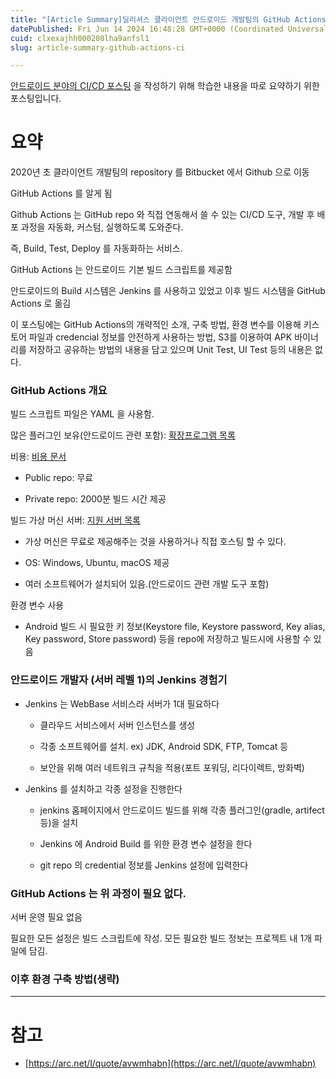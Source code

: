 ```yaml
---
title: "[Article Summary]딜리셔스 클라이언트 안드로이드 개발팀의 GitHub Actions로 CI 구축하기"
datePublished: Fri Jun 14 2024 16:48:28 GMT+0000 (Coordinated Universal Time)
cuid: clxexajhh000208lha9anfsl1
slug: article-summary-github-actions-ci

---
```


[안드로이드 분야의 CI/CD 포스팅](https://hashnode.com/preview/666bb7b91328932b05ad0178) 을 작성하기 위해 학습한 내용을 따로 요약하기 위한 포스팅입니다.

# 요약

2020년 초 클라이언트 개발팀의 repository 를 Bitbucket 에서 Github 으로 이동

GitHub Actions 를 알게 됨

Github Actions 는 GitHub repo 와 직접 연동해서 쓸 수 있는 CI/CD 도구, 개발 후 배포 과정을 자동화, 커스텀, 실행하도록 도와준다.

즉, Build, Test, Deploy 를 자동화하는 서비스.

GitHub Actions 는 안드로이드 기본 빌드 스크립트를 제공함

안드로이드의 Build 시스템은 Jenkins 를 사용하고 있었고 이후 빌드 시스템을 GitHub Actions 로 옮김

이 포스팅에는 GitHub Actions의 개략적인 소개, 구축 방법, 환경 변수를 이용해 키스토어 파일과 credencial 정보를 안전하게 사용하는 방법, S3를 이용하여 APK 바이너리를 저장하고 공유하는 방법의 내용을 담고 있으며 Unit Test, UI Test 등의 내용은 없다.

### GitHub Actions 개요

빌드 스크립트 파일은 YAML 을 사용함.

많은 플러그인 보유(안드로이드 관련 포함): [확장프로그램 목록](https://github.com/marketplace?type=actions)

비용: [비용 문서](https://docs.github.com/en/billing/managing-billing-for-github-actions/about-billing-for-github-actions)

* Public repo: 무료
    
* Private repo: 2000분 빌드 시간 제공
    

빌드 가상 머신 서버: [지원 서버 목록](https://github.com/actions/runner-images)

* 가상 머신은 무료로 제공해주는 것을 사용하거나 직접 호스팅 할 수 있다.
    
* OS: Windows, Ubuntu, macOS 제공
    
* 여러 소프트웨어가 설치되어 있음.(안드로이드 관련 개발 도구 포함)
    

환경 변수 사용

* Android 빌드 시 필요한 키 정보(Keystore file, Keystore password, Key alias, Key password, Store password) 등을 repo에 저장하고 빌드시에 사용할 수 있음
    

### 안드로이드 개발자 (서버 레벨 1)의 Jenkins 경험기

* Jenkins 는 WebBase 서비스라 서버가 1대 필요하다
    
    * 클라우드 서비스에서 서버 인스턴스를 생성
        
    * 각종 소프트웨어를 설치. ex) JDK, Android SDK, FTP, Tomcat 등
        
    * 보안을 위해 여러 네트워크 규칙을 적용(포트 포워딩, 리다이렉트, 방화벽)
        
* Jenkins 를 설치하고 각종 설정을 진행한다
    
    * jenkins 홈페이지에서 안드로이드 빌드를 위해 각종 플러그인(gradle, artifect 등)을 설치
        
    * Jenkins 에 Android Build 를 위한 환경 변수 설정을 한다
        
    * git repo 의 credential 정보를 Jenkins 설정에 입력한다
        

### GitHub Actions 는 위 과정이 필요 없다.

서버 운영 필요 없음

필요한 모든 설정은 빌드 스크립트에 작성. 모든 필요한 빌드 정보는 프로젝트 내 1개 파일에 담김.

### 이후 환경 구축 방법(생략)

---

# 참고

* [https://arc.net/l/quote/avwmhabn](https://arc.net/l/quote/avwmhabn)